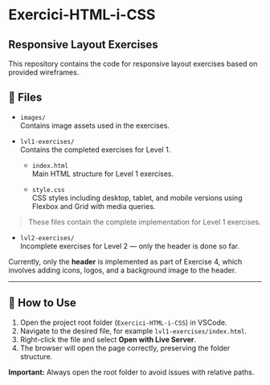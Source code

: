# Exercici-HTML-i-CSS

## Responsive Layout Exercises

This repository contains the code for responsive layout exercises based on provided wireframes.

## 📁 Files

- `images/`  
  Contains image assets used in the exercises.

- `lvl1-exercises/`  
  Contains the completed exercises for Level 1.

  - `index.html`  
  Main HTML structure for Level 1 exercises.

  - `style.css`  
  CSS styles including desktop, tablet, and mobile versions using Flexbox and Grid with media queries.

> These files contain the complete implementation for Level 1 exercises.

- `lvl2-exercises/`  
  Incomplete exercises for Level 2 — only the header is done so far.  
  
Currently, only the **header** is implemented as part of Exercise 4, which involves adding icons, logos, and a background image to the header.

---

## 🚀 How to Use

1. Open the project root folder (`Exercici-HTML-i-CSS`) in VSCode.  
2. Navigate to the desired file, for example `lvl1-exercises/index.html`.  
3. Right-click the file and select **Open with Live Server**.  
4. The browser will open the page correctly, preserving the folder structure.

**Important:** Always open the root folder to avoid issues with relative paths.
